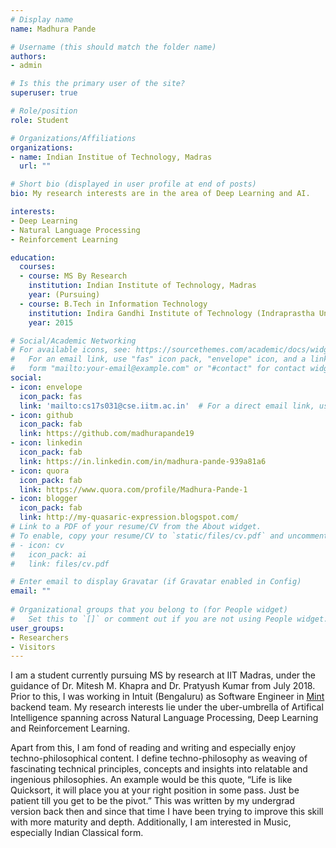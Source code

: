 ```yaml
---
# Display name
name: Madhura Pande

# Username (this should match the folder name)
authors:
- admin

# Is this the primary user of the site?
superuser: true

# Role/position
role: Student

# Organizations/Affiliations
organizations:
- name: Indian Institue of Technology, Madras
  url: ""

# Short bio (displayed in user profile at end of posts)
bio: My research interests are in the area of Deep Learning and AI.

interests:
- Deep Learning
- Natural Language Processing
- Reinforcement Learning

education:
  courses:
  - course: MS By Research
    institution: Indian Institute of Technology, Madras
    year: (Pursuing)
  - course: B.Tech in Information Technology
    institution: Indira Gandhi Institute of Technology (Indraprastha University), Delhi
    year: 2015

# Social/Academic Networking
# For available icons, see: https://sourcethemes.com/academic/docs/widgets/#icons
#   For an email link, use "fas" icon pack, "envelope" icon, and a link in the
#   form "mailto:your-email@example.com" or "#contact" for contact widget.
social:
- icon: envelope
  icon_pack: fas
  link: 'mailto:cs17s031@cse.iitm.ac.in'  # For a direct email link, use "mailto:test@example.org".
- icon: github
  icon_pack: fab
  link: https://github.com/madhurapande19
- icon: linkedin
  icon_pack: fab
  link: https://in.linkedin.com/in/madhura-pande-939a81a6
- icon: quora
  icon_pack: fab
  link: https://www.quora.com/profile/Madhura-Pande-1
- icon: blogger
  icon_pack: fab
  link: http://my-quasaric-expression.blogspot.com/
# Link to a PDF of your resume/CV from the About widget.
# To enable, copy your resume/CV to `static/files/cv.pdf` and uncomment the lines below.  
# - icon: cv
#   icon_pack: ai
#   link: files/cv.pdf

# Enter email to display Gravatar (if Gravatar enabled in Config)
email: ""
  
# Organizational groups that you belong to (for People widget)
#   Set this to `[]` or comment out if you are not using People widget.  
user_groups:
- Researchers
- Visitors
---
```


I am a student currently pursuing MS by research at IIT Madras, under the guidance of Dr. Mitesh M. Khapra and Dr. Pratyush Kumar from July 2018. Prior to this, I was working in Intuit (Bengaluru) as Software Engineer in [Mint](http://www.mint.com) backend team. My research interests lie under the uber-umbrella of Artifical Intelligence spanning across Natural Language Processing, Deep Learning and Reinforcement Learning.

Apart from this, I am fond of reading and writing and especially enjoy techno-philosophical content. I define techno-philosophy as weaving of fascinating technical principles, concepts and insights into relatable 
and ingenious philosophies. An example would be this quote, “Life is like Quicksort, it will place you at your right position in some pass. Just be patient till you get to be the pivot.”  This was written by my undergrad version back then and since that time I have been trying to improve this skill with more maturity and depth. Additionally, I am interested in Music, especially Indian Classical form.